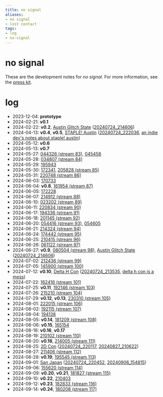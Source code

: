 ```yaml
---
title: no signal
aliases:
- no signal
- lost contact
tags:
- log
- no-signal
---
```


# no signal

These are the development notes for _no signal_. For more information, see the [press kit](../press-kits/no-signal.md).

# log

- 2023-12-04: **prototype**
- 2024-02-21: **v0.1**
- 2024-02-22: **v0.2**, [Austin Glitch State](austin-glitch-state.md) ([20240724_214606](../entries/20240724_214606.md))
- 2024-04-13: **v0.4**, **v0.5**, [STAPLE! Austin](staple-austin.md) ([20240724_222036](../entries/20240724_222036.md), [an indie dev's notes about staple! austin](../blog/20240415.md))
- 2024-05-12: **v0.6**
- 2024-05-13: **v0.7**
- 2024-05-27: [044326 (stream 83)](../entries/20240528_044326.md), [045458](../entries/20240528_045458.md)
- 2024-05-28: [034807 (stream 84)](../entries/20240529_034807.md)
- 2024-05-29: [195943](../entries/20240529_195943.md)
- 2024-05-30: [172341](../entries/20240530_172341.md), [205828 (stream 85)](../entries/20240530_205828.md)
- 2024-05-31: [220748 (stream 86)](../entries/20240531_220748.md)
- 2024-06-03: [170733](../entries/20240603_170733.md)
- 2024-06-04: **v0.8**, [161954 (stream 87)](../entries/20240604_161954.md)
- 2024-06-05: [172228](../entries/20240605_172228.md)
- 2024-06-07: [214912 (stream 88)](../entries/20240607_214912.md)
- 2024-06-10: [023202 (stream 89)](../entries/20240611_023202.md)
- 2024-06-11: [220834 (stream 90)](../entries/20240611_220834.md)
- 2024-06-17: [194336 (stream 91)](../entries/20240617_194336.md)
- 2024-06-18: [201145 (stream 92)](../entries/20240618_201145.md)
- 2024-06-20: [054416 (stream 93)](../entries/20240621_054416.md), [054605](../entries/20240621_054605.md)
- 2024-06-21: [214324 (stream 94)](../entries/20240621_214324.md)
- 2024-06-24: [174442 (stream 95)](../entries/20240625_174442.md)
- 2024-06-25: [210415 (stream 96)](../entries/20240625_210415.md)
- 2024-06-26: [061122 (stream 97)](../entries/20240627_061122.md)
- 2024-06-27: **v0.9**, [080504 (stream 98)](../entries/20240629_080504.md), [Austin Glitch State](austin-glitch-state.md) ([20240724_214606](../entries/20240724_214606.md))
- 2024-07-02: [212436 (stream 99)](../entries/20240702_212436.md)
- 2024-07-05: [145900 (stream 100)](../entries/20240705_145900.md)
- 2024-07-12: **v0.10**, [Delta H Con](delta-h-con.md) ([20240724_213535](../entries/20240724_213535.md), [delta h con is a mess](../blog/20240716.md))
- 2024-07-22: [162416 (stream 101)](../entries/20240722_162416.md)
- 2024-07-25: **v0.11**, [192146 (stream 103)](../entries/20240725_192146.md)
- 2024-07-26: [215210 (stream 104)](../entries/20240726_215210.md)
- 2024-07-29: **v0.12**, **v0.13**, [230310 (stream 105)](../entries/20240729_230310.md)
- 2024-08-01: [222015 (stream 106)](../entries/20240801_222015.md)
- 2024-08-02: [192115 (stream 107)](../entries/20240802_192115.md)
- 2024-08-04: [194138](../entries/20240804_194138.md)
- 2024-08-05: **v0.14**, [181209 (stream 108)](../entries/20240805_181209.md)
- 2024-08-06: **v0.15**, [165154](../entries/20240806_165154.md)
- 2024-08-16: **v0.16**, **v0.17**
- 2024-08-19: [210102 (stream 110)](../entries/20240819_210102.md)
- 2024-08-20: **v0.18**, [214005 (stream 111)](../entries/20240820_214005.md)
- 2024-08-25: [2D Con](2d-con.md) ([20240724_220117](../entries/20240724_220117.md), [20240827_210622](../entries/20240827_210622.md))
- 2024-08-27: [211406 (stream 112)](../entries/20240827_211406.md)
- 2024-08-28: **v0.19**, [195545 (stream 113)](../entries/20240828_195545.md)
- 2024-09-01: [San Japan](san-japan.md) ([20240724_220452](../entries/20240724_220452.md), [20240906_154815](../entries/20240906_154815.md))
- 2024-09-06: [155620 (stream 114)](../entries/20240906_155620.md)
- 2024-09-09: **v0.20**, **v0.21**, [181827 (stream 115)](../entries/20240909_181827.md)
- 2024-09-10: **v0.22**, [210403](../entries/20240910_210403.md)
- 2024-09-12: **v0.23**, [182833 (stream 116)](../entries/20240912_182833.md)
- 2024-09-14: **v0.24**, [180208 (stream 117)](../entries/20240914_180208.md)
